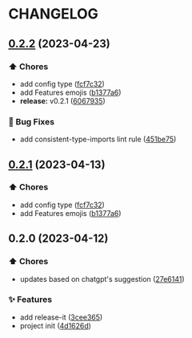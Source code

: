 # CHANGELOG

## [0.2.2](https://github.com/sanjayheaven/nextjs-starter-kit/compare/0.2.1...0.2.2) (2023-04-23)


### ⬆️ Chores

* add config type ([fcf7c32](https://github.com/sanjayheaven/nextjs-starter-kit/commit/fcf7c3279620d8ffa79ab634e7ef08170bb06d0b))
* add Features emojis ([b1377a6](https://github.com/sanjayheaven/nextjs-starter-kit/commit/b1377a63f2f8cd7a4f31e9e9bedbc80df792b195))
* **release:** v0.2.1 ([6067935](https://github.com/sanjayheaven/nextjs-starter-kit/commit/6067935b0ff76b85b243e4fa18c984cd4cb96d64))


### 🐛 Bug Fixes

* add consistent-type-imports lint rule ([451be75](https://github.com/sanjayheaven/nextjs-starter-kit/commit/451be75f3e53a55d29af02e5cf7ddb2d94cd84df))

## [0.2.1](https://github.com/sanjayheaven/nextjs-starter-kit/compare/0.2.0...0.2.1) (2023-04-13)


### ⬆️ Chores

* add config type ([fcf7c32](https://github.com/sanjayheaven/nextjs-starter-kit/commit/fcf7c3279620d8ffa79ab634e7ef08170bb06d0b))
* add Features emojis ([b1377a6](https://github.com/sanjayheaven/nextjs-starter-kit/commit/b1377a63f2f8cd7a4f31e9e9bedbc80df792b195))

## 0.2.0 (2023-04-12)


### ⬆️ Chores

* updates based on chatgpt's suggestion ([27e6141](https://github.com/sanjayheaven/nextjs-boilerplate/commit/27e6141e97f40177abe81df285162df0f27c41d7))


### ✨ Features

* add release-it ([3cee365](https://github.com/sanjayheaven/nextjs-boilerplate/commit/3cee365b5d94ec895c2dfc584d24b29259ccea32))
* project init ([4d1626d](https://github.com/sanjayheaven/nextjs-boilerplate/commit/4d1626d167a5cad3f5a3a2f3f43d21f55971f640))